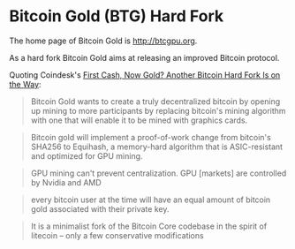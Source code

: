 # Bitcoin Gold (BTG) Hard Fork

The home page of Bitcoin Gold is http://btcgpu.org.

As a hard fork Bitcoin Gold aims at releasing an improved Bitcoin protocol.

Quoting Coindesk's [First Cash, Now Gold? Another Bitcoin Hard Fork Is on the Way](https://www.coindesk.com/first-cash-now-gold-another-bitcoin-hard-fork-way/):

> Bitcoin Gold wants to create a truly decentralized bitcoin by opening up mining to more participants by replacing bitcoin's mining algorithm with one that will enable it to be mined with graphics cards.

> Bitcoin gold will implement a proof-of-work change from bitcoin's SHA256 to Equihash, a memory-hard algorithm that is ASIC-resistant and optimized for GPU mining.

> GPU mining can't prevent centralization. GPU [markets] are controlled by Nvidia and AMD

> every bitcoin user at the time will have an equal amount of bitcoin gold associated with their private key.

> It is a minimalist fork of the Bitcoin Core codebase in the spirit of litecoin – only a few conservative modifications
